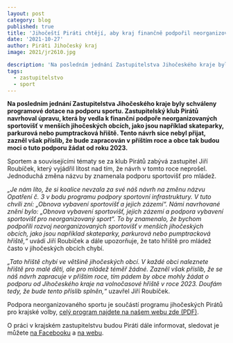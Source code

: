 ```yaml
---
layout: post
category: blog
published: true
title: 'Jihočeští Piráti chtějí, aby kraj finančně podpořil neorganizovaný sport, obce by mohly žádat o peníze od roku 2023'
date: '2021-10-27'
author: Piráti Jihočeský kraj
image: 2021/jr2610.jpg

description: 'Na posledním jednání Zastupitelstva Jihočeského kraje byly schváleny programové dotace na podporu sportu. Zastupitelský klub Pirátů navrhoval úpravu, která by vedla k finanční podpoře neorganizovaných sportovišť v menších jihočeských obcích, jako jsou například skateparky, parkurová nebo pumptracková hřiště. Tento návrh sice nebyl přijat, zazněl však příslib, že bude zapracován v příštím roce a obce tak budou moci o tuto podporu žádat od roku 2023.'
tags:
  - zastupitelstvo
  - sport
---
```

**Na posledním jednání Zastupitelstva Jihočeského kraje byly schváleny programové dotace na podporu sportu. Zastupitelský klub Pirátů navrhoval úpravu, která by vedla k finanční podpoře neorganizovaných sportovišť v menších jihočeských obcích, jako jsou například skateparky, parkurová nebo pumptracková hřiště. Tento návrh sice nebyl přijat, zazněl však příslib, že bude zapracován v příštím roce a obce tak budou moci o tuto podporu žádat od roku 2023.** 

Sportem a souvisejícími tématy se za klub Pirátů zabývá zastupitel Jiří Roubíček, který vyjádřil lítost nad tím, že návrh v tomto roce neprošel. Jednoduchá změna názvu by znamenala podporu sportovišť pro mládež.

*„Je nám líto, že si koalice nevzala za své náš návrh na změnu názvu Opatření č. 3 v bodu programu podpory sportovní infrastruktury. V tuto chvíli zní: „Obnova vybavení sportovišť a jejich zázemí“. Námi navrhované znění bylo: „Obnova vybavení sportovišť, jejich zázemí a podpora vybavení sportovišť pro neorganizovaný sport“. To by znamenalo, že bychom podpořili rozvoj neorganizovaných sportovišť v menších jihočeských obcích, jako jsou například skateparky, parkurová nebo pumptracková hřiště,“* uvádí Jiří Roubíček a dále upozorňuje, že tato hřiště pro mládež často v jihočeských obcích chybí.

*„Tato hřiště chybí ve většině jihočeských obcí. V každé obci naleznete hřiště pro malé děti, ale pro mládež téměř žádné. Zazněl však příslib, že se náš návrh zapracuje v příštím roce, tím pádem by obce mohly žádat o podporu od Jihočeského kraje na volnočasové hřiště v roce 2023. Doufám tedy, že bude tento příslib splněn,“* uzavřel Jiří Roubíček. 

Podpora neorganizovaného sportu je součástí programu jihočeských Pirátů pro krajské volby, [celý program najdete na našem webu zde (PDF)](https://a.pirati.cz/jihocesky/img/program.pdf).

O práci v krajském zastupitelstvu budou Piráti dále informovat, sledovat je můžete [na Facebooku](https://www.facebook.com/pirati.jck) a 
[na webu](https://jihocesky.pirati.cz/).